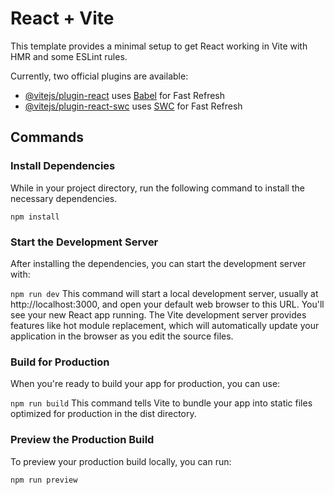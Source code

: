 # React + Vite

This template provides a minimal setup to get React working in Vite with HMR and some ESLint rules.

Currently, two official plugins are available:

- [@vitejs/plugin-react](https://github.com/vitejs/vite-plugin-react/blob/main/packages/plugin-react/README.md) uses [Babel](https://babeljs.io/) for Fast Refresh
- [@vitejs/plugin-react-swc](https://github.com/vitejs/vite-plugin-react-swc) uses [SWC](https://swc.rs/) for Fast Refresh

## Commands

### Install Dependencies
While in your project directory, run the following command to install the necessary dependencies.

```npm install```

### Start the Development Server
After installing the dependencies, you can start the development server with:

```npm run dev```
This command will start a local development server, usually at http://localhost:3000, and open your default web browser to this URL. You'll see your new React app running. The Vite development server provides features like hot module replacement, which will automatically update your application in the browser as you edit the source files.

### Build for Production
When you're ready to build your app for production, you can use:

```npm run build```
This command tells Vite to bundle your app into static files optimized for production in the dist directory.

### Preview the Production Build
To preview your production build locally, you can run:

```npm run preview```